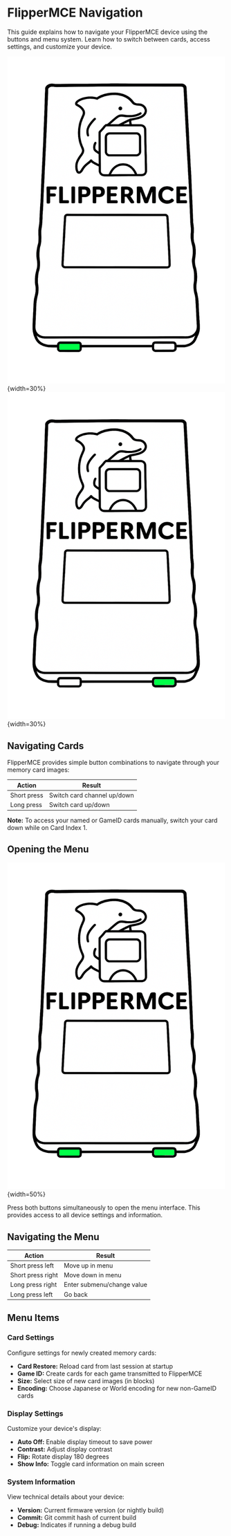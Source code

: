 # FlipperMCE Navigation

This guide explains how to navigate your FlipperMCE device using the buttons and menu system. Learn how to switch between cards, access settings, and customize your device.

![Left Button](images/FlipperMCE_outline_left_button.png){width=30%} ![Right Button](images/FlipperMCE_outline_right_button.png){width=30%}

## Navigating Cards

FlipperMCE provides simple button combinations to navigate through your memory card images:

| Action |  Result |
|--------|----------|
| Short press | Switch card channel up/down |
| Long press | Switch card up/down |

**Note:** To access your named or GameID cards manually, switch your card down while on Card Index 1.

## Opening the Menu

![Menu](images/FlipperMCE_outline_both_buttons.png){width=50%}

Press both buttons simultaneously to open the menu interface. This provides access to all device settings and information.

## Navigating the Menu

| Action | Result |
|--------|----------|
| Short press left |  Move up in menu |
| Short press right | Move down in menu |
| Long press right |  Enter submenu/change value |
| Long press left | Go back |

## Menu Items

### Card Settings
Configure settings for newly created memory cards:

- **Card Restore:** Reload card from last session at startup
- **Game ID:** Create cards for each game transmitted to FlipperMCE
- **Size:** Select size of new card images (in blocks)
- **Encoding:** Choose Japanese or World encoding for new non-GameID cards

### Display Settings
Customize your device's display:

- **Auto Off:** Enable display timeout to save power
- **Contrast:** Adjust display contrast
- **Flip:** Rotate display 180 degrees
- **Show Info:** Toggle card information on main screen

### System Information
View technical details about your device:

- **Version:** Current firmware version (or nightly build)
- **Commit:** Git commit hash of current build
- **Debug:** Indicates if running a debug build